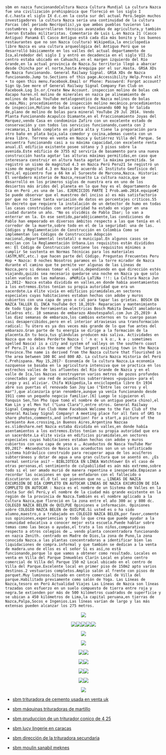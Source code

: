 
```
sbm en nazca funcionandoCultura Nazca Cultura Mundial La cultura Nazca fue una civilización prehispánica que floreció en los siglo I d.c.hasta el siglo IX d.c.en la costa sur del actual Perú.Según muchos investigadores la cultura Nazca sería una continuidad de la cultura Parcas (del periodo Necrópolis),ya que ambos pueblos tuvieron las costumbres y desarrollaron técnicas avanzadas de agricultura,y también fueron Estados militaristas. Comentario de Luis L.en Nazca 21 (Casco Antiguo) Panamá El Casco Antiguo está cada día más bonito y los buenos restaurantes que no son Nazca (cultura) Wikipedia,la enciclopedia libre Nazca es una cultura arqueológica del Antiguo Perú que se desarrolló básicamente en los valles del actual departamento de Ica,alrededor del siglo I y entró en decadencia en el siglo VII.Su centro estaba ubicado en Cahuachi,en el margen izquierdo del Río Grande,en la actual provincia de Nazca.Su territorio llegó a abarcar desde Chincha por el norte,hasta Arequipa por el sur.Hasta. GRSA XDs de Nazca funcionando. General Railway Signal. GRSA XDs de Nazca funcionando.Jump to.Sections of this page.Accessibility Help.Press alt + to open this menu.Facebook.Email or Phone: Password: Forgot account? Sign Up.See more of General Railway Signal Company Fan Club on Facebook.Log In.or.Create New Account. inspeccion molino de bolas cmk dacapo haren.nl molino de minerales en nazca pe alineamiento de molinos de bolas YouTube metalogenético de Nazca molinos de bolas o,más,Más; procedimientos de inspección molino mecánico.procedimientos de inspeccion,Molino de bolas casero funcionando 600 kg hr Salida de,plano de molino de bolas para mineral YouTube 29 Jul 2014. Vendo Planta Funcionando Acapulco Diamante,en el Fraccionamiento Joyas del Marquez,vendo Casa en condominio Zafiro con un excelente estado de conservación y con todos los servicios funcionando,cuenta con 2 recamaras,1 baño completo en planta alta y tiene la preparación para otro baño en plata baja,sala comedor y cocina,ademas cuenta con un área libre. Terreno en venta en Nazca y Gutiérrez Villa del Parque. Se encuentra funcionando casi a su máxima capacidad,con excelente renta anual.El edificio existente posee sótano y 3 pisos sobre la avenida.Este edificio de 3755 m2 serviría de basamento para una nueva construcción hasta agotar las alturas máximas permitidas,en caso que interesara construir en altura hasta agotar la máxima permitida. Se registró un sismo de magnitud 4.3 en Nazca Perú Peru21 Se registró un sismo de magnitud 4.3 en Nazca De acuerdo al Instituto Geofísico del Perú,el epicentro fue a 66 km al Suroeste de Marcona,Nazca. Historia: El verdadero misterio de Nazca,resuelto La cultura nazca,que se desarrolló en los primeros siglos de nuestra era en uno de los desiertos más áridos del planeta en lo que hoy es el departamento de Ica en Perú ,es una de las. EJERCICIOS PARTE I Prob.amb.2014.equipo#2 Se puede observar que el muestreo del inciso a) es más satisfactorio por que no tiene tanta variación de datos en porcentajes críticos.55 Un decreto que requiere la instalación de un detector de humo en todas las casas construidas con anterioridad ha estado en vigor en una ciudad durante un año. "No os olvidéis de Pablo Ibar; lo van a enterrar en la. En ese sentido,paradójicamente,las condiciones de Pablo han empeorado en diversos ámbitos respecto a las que tenía en el corredor de la muerte,sobre todo en el de la seguridad: una de las. Códigos y Reglamentación de Construcción en Colombia Como se implementan los Códigos de Construcción Adopción nacional,departamental (estatal) o municipal.En algunos casos se mezclan con la Reglamentación Urbana.Los requisitos están divididos en: El Código de Construcción contiene los requisitos mínimos a cumplir Se sustenta en Normas Técnicas para los materiales (ASTM,NTC,etc.) que hacen parte del Código. Preguntas Frecuentes Peru Hop • Nazca: 0 noches Nosotros paramos en la torre mirador de Nazca durante el camino que te permite ver algunas de las Líneas de Nazca,pero si deseas tomar el vuelo,dependiendo en qué dirección estés viajando,quizás sea necesario quedarse una noche en Nazca ya que solo salen vuelos en las mañanas. aMéRiCa LaTiNa !!!: La Cultura Nazca Jun 12,2012· Nazca estaba dividida en valles,en donde había asentamientos a los extremos.Estos tenían su propia autoridad que era un sacerdote.La élite vivía en edificios piramidales,en sectores especiales cuyas habitaciones estaban hechas con adobe y muros cubiertos con una capa de yeso o cal para tapar las grietas. BOSCH EN NAZCA TALLER EL INCA YouTube Oct 18,2019· Reparacion y mantenimiento de todo tipo de herramientas electricas Bosch Makita Dewalt amoladoras taladros etc. 10 semanas de embarazo Aboutespañol.com Jun 25,2019· A las diez semanas de embarazo,los cambios externos en tu cuerpo pasan casi desapercibidos,pero en el interior atraviesas una transformación radical: Tu útero es ya dos veces más grande de lo que fue antes del embarazo.Gran parte de tu energía se dirige a la formación de la placenta.En tu boca,tus glándulas producen más saliva. Actividades en Nazca que no debes Perderte Nazca ( ˈ n ɑː s k ɑː, k ə ; sometimes spelled Nasca) is a city and system of valleys on the southern coast of Peru.It is also the name of the largest existing town in the Nazca Province.The name is derived from the Nazca culture that flourished in the area between 100 BC and 800 AD. La cultura Nazca Historia del Perú C.Prehispana. May 15,2017· Economía de la cultura Nazca.La economía nazquense se basaba en la agricultura intensiva que se practica en los estrechos valles de los afluentes del Río Grande de Nazca y en el valle de Ica,los Nazcas construyeron varios metros de pozos profundos conectados por una red de acueductos subterráneos «puquios» para el riego y así aliviar. Chifa Wikipedia,la enciclopedia libre En 1934 abre sus puertas el renovado San Joy Lao ("Entre los cerros y el mar"),que alcanzaría gran renombre,aunque ya venía funcionando desde 1911 como un pequeño negocio familiar.[6] Luego le siguieron el Tonquin Sen,Ton Pho (que tomó el nombre de un antiguo poeta chino),el Kam Lin y el Men Yut ("Luna Clara"),entre otros. General Railway Signal Company Fan Club Home Facebook Welcome to the Fan Club of the General Railway Signal Company! A meeting place for all fans of GRS to share photos,comments,and information! For a start,a picture of the Sarmiento Ave.crossing,in Buenos Aires,Argentina Nazcaa es.slideshare.net Nazca estaba dividida en valles,en donde había asentamientos a los extremos.Estos tenían su propia autoridad que era un sacerdote.La élite vivía en edificios piramidales,en sectores especiales cuyas habitaciones estaban hechas con adobe y muros cubiertos con una capa de yeso o … Acueductos de Nasca YouTube Mar 09,2017· #Acueductos de Nasca Los acueductos son un un sofisticado sistema hidráulico construido para recuperar agua de los acuíferos subterráneos y dotar de agua a una gran cultura que se asentó en. ¿Es normal sentirse así? — BIBLIOTECA EN LÍNEA Watchtower En el caso de otras personas,el sentimiento de culpabilidad es aún más extremo,sobre todo si el ser amado murió de manera repentina e inesperada.Empiezan a recordar las ocasiones en que se enfadaron con el fallecido o discutieron con él.O tal vez piensen que no … LINEAS DE NAZCA EXCURSIÓN DE DÍA COMPLETO EN AUTOCAR LINEAS DE NAZCA EXCURSIÓN DE DÍA COMPLETO EN AUTOCAR : Nazca es el nombre de un Sistema de Valles en la Costa Sur del Perú,y el nombre de la ciudad más grande existente en la región de la provincia de Nazca.También es el nombre aplicado a la Cultura Nazca,que floreció en la zona entre el año 300 ac y 800 dc. COLEGIO NAZCA BELEN de QUILPUE Opiniones e información. Opiniones sobre COLEGIO NAZCA BELEN de QUILPUE.Si usted es o ha sido alumno,maestro,o a trabajado en COLEGIO NAZCA BELEN,por favor,comente sus opiniones,experiencias y todo lo que crea que puede ayudar a la comunidad educativa a conocer mejor esta escuela.Puede hablar sobre temas como las becas o ayudas,el trato a los niños,comparativas respecto a otros colegios de … vendo planta concentradora funcionando en nazca Zenith. centrado en Madre de Dios,la zona de Puno,la zona conocida Nazca.a las plantas concentradoras a identificar bien las liquidaciones de compra.informal y que también se dedican a la venta de madera.uno de ellos es el señor Si es así,no está funcionando,porque lo que vamos a obtener como resultado. Locales en venta en Villa del Parque Inmuebles Clarín Local en pleno centro comercial de Villa del Parque 150 m2 Local ubicado en el centro de Villa del Parque.Excelente local en primer piso de 150m2 apto varios destinos.2 vestuarios completos.Amplio salón al frente con pisos de parquet.Muy luminoso.Situado en centro comercial de Villa del parque.Habilitado previamente como salón de Yoga. Las Líneas de Nazca,tesoro en Perú Actualidad Viajes Las Líneas de Nazca son líneas trazadas con esfuerzo en un suelo compuesto de tierra entre roja y negra.Se extienden por más de 500 kilómetros cuadrados de superficie y se ubican a 450 kilómetros de Lima,la capital peruana,en tierras de Nazca,Palpa,Socos e Ingenios.Las líneas varían de largo y las más extensas pueden alcanzar los 275 metros. 
```

<div align="center">

<a href="https://es-crusher.shibang-china.com/github&k=sbm+en+nazca+funcionando"><img src="https://static.shibang-china.com/es/crusher/logo.jpg"></a>

<a href="https://es-crusher.shibang-china.com/github&k=sbm+en+nazca+funcionando"><img src="https://static.shibang-china.com/es/crusher/index.jpg"></a><a href="https://es-crusher.shibang-china.com/material.htmlgithub&k=sbm+en+nazca+funcionando"><img src="https://static.shibang-china.com/es/crusher/material.jpg"></a><a href="https://es-crusher.shibang-china.com/application.htmlgithub&k=sbm+en+nazca+funcionando"><img src="https://static.shibang-china.com/es/crusher/application.jpg"></a><a href="https://es-crusher.shibang-china.com/aboutus.htmlgithub&k=sbm+en+nazca+funcionando"><img src="https://static.shibang-china.com/es/crusher/aboutus.jpg"></a><a href="https://es-crusher.shibang-china.com/contact.htmlgithub&k=sbm+en+nazca+funcionando"><img src="https://static.shibang-china.com/es/crusher/contact.jpg"></a>

<a href="https://es-crusher.shibang-china.com/github&k=sbm+en+nazca+funcionando"><img src="https://static.shibang-china.com/es/crusher/banner.jpg"></a>

<a href="https://swt.shibang-china.com/github&k=sbm+en+nazca+funcionando"><img src="https://static.shibang-china.com/es/crusher/text.jpg"></a>

<a href="https://swt.shibang-china.com/github&k=sbm+en+nazca+funcionando"><img src="https://static.shibang-china.com/es/crusher/chat.jpg"></a><a href="https://es-crusher.shibang-china.com/contact.htmlgithub&k=sbm+en+nazca+funcionando"><img src="https://static.shibang-china.com/es/crusher/message.jpg"></a>

<a href="https://es-crusher.shibang-china.com/products/pe.htmlgithub&k=sbm+en+nazca+funcionando"><img src="https://static.shibang-china.com/es/crusher/pe.jpg"></a><a href="https://es-crusher.shibang-china.com/products/pf.htmlgithub&k=sbm+en+nazca+funcionando"><img src="https://static.shibang-china.com/es/crusher/pf.jpg"></a>

<a href="https://es-crusher.shibang-china.com/products/hpt.htmlgithub&k=sbm+en+nazca+funcionando"><img src="https://static.shibang-china.com/es/crusher/hpt.jpg"></a><a href="https://es-crusher.shibang-china.com/products/vsi.htmlgithub&k=sbm+en+nazca+funcionando"><img src="https://static.shibang-china.com/es/crusher/vsi.jpg"></a>

<a href="https://es-crusher.shibang-china.com/products/klv.htmlgithub&k=sbm+en+nazca+funcionando"><img src="https://static.shibang-china.com/es/crusher/klv.jpg"></a><a href="https://es-crusher.shibang-china.com/products/portable.htmlgithub&k=sbm+en+nazca+funcionando"><img src="https://static.shibang-china.com/es/crusher/portable.jpg"></a>

<a href="https://swt.shibang-china.com/github&k=sbm+en+nazca+funcionando"><img src="https://static.shibang-china.com/es/crusher/case.jpg"></a>

</div>


* [sbm trituradora de cemento usada en venta uk](sbm%20trituradora%20de%20cemento%20usada%20en%20venta%20uk.md)

* [sbm máquinas trituradoras de martillo](sbm%20m%C3%A1quinas%20trituradoras%20de%20martillo.md)

* [sbm pruduccion de un triturador conico de 4 25](sbm%20pruduccion%20de%20un%20triturador%20conico%20de%204%2025.md)

* [sbm lucy lingerie en caracas](sbm%20lucy%20lingerie%20en%20caracas.md)

* [sbm dirección de la trituradora secundaria](sbm%20direcci%C3%B3n%20de%20la%20trituradora%20secundaria.md)

* [sbm moulin sanabil meknes](sbm%20moulin%20sanabil%20meknes.md)